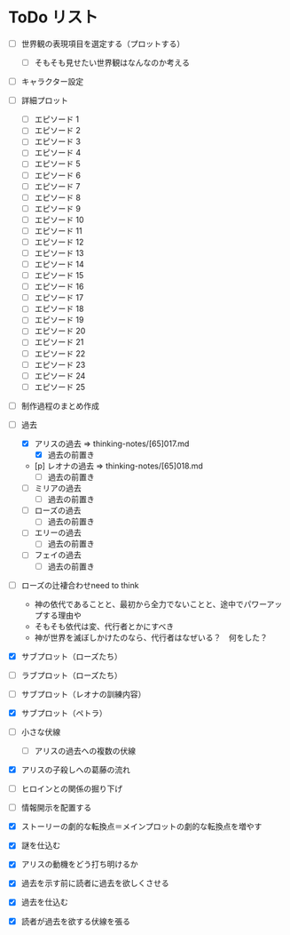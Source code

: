 # ToDo リスト
- [ ] 世界観の表現項目を選定する（プロットする）
  - [ ] そもそも見せたい世界観はなんなのか考える
- [ ] キャラクター設定
- [ ] 詳細プロット
  - [ ] エピソード 1
  - [ ] エピソード 2
  - [ ] エピソード 3
  - [ ] エピソード 4
  - [ ] エピソード 5
  - [ ] エピソード 6
  - [ ] エピソード 7
  - [ ] エピソード 8
  - [ ] エピソード 9
  - [ ] エピソード 10
  - [ ] エピソード 11
  - [ ] エピソード 12
  - [ ] エピソード 13
  - [ ] エピソード 14
  - [ ] エピソード 15
  - [ ] エピソード 16
  - [ ] エピソード 17
  - [ ] エピソード 18
  - [ ] エピソード 19
  - [ ] エピソード 20
  - [ ] エピソード 21
  - [ ] エピソード 22
  - [ ] エピソード 23
  - [ ] エピソード 24
  - [ ] エピソード 25
- [ ] 制作過程のまとめ作成
- [ ] 過去
  - [x] アリスの過去 => thinking-notes/[65]017.md
    - [x] 過去の前置き
  - [p] レオナの過去 => thinking-notes/[65]018.md
    - [ ] 過去の前置き
  - [ ] ミリアの過去
    - [ ] 過去の前置き
  - [ ] ローズの過去
    - [ ] 過去の前置き
  - [ ] エリーの過去
    - [ ] 過去の前置き
  - [ ] フェイの過去
    - [ ] 過去の前置き
- [ ] ローズの辻褄合わせneed to think
  - 神の依代であることと、最初から全力でないことと、途中でパワーアップする理由や
  - そもそも依代は変、代行者とかにすべき
  - 神が世界を滅ぼしかけたのなら、代行者はなぜいる？　何をした？
- [x] サブプロット（ローズたち）
- [ ] ラブプロット（ローズたち）
- [ ] サブプロット（レオナの訓練内容）
- [x] サブプロット（ペトラ）
- [ ] 小さな伏線
  - [ ] アリスの過去への複数の伏線
- [x] アリスの子殺しへの葛藤の流れ
- [ ] ヒロインとの関係の掘り下げ
- [ ] 情報開示を配置する
- [x] ストーリーの劇的な転換点＝メインプロットの劇的な転換点を増やす
- [x] 謎を仕込む
- [x] アリスの動機をどう打ち明けるか
- [x] 過去を示す前に読者に過去を欲しくさせる
- [x] 過去を仕込む
- [x] 読者が過去を欲する伏線を張る

